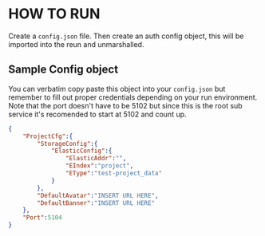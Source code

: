 # HOW TO RUN

Create a `config.json` file. Then create an auth config object, this will be imported into the reun and unmarshalled.

## Sample Config object

You can verbatim copy paste this object into your `config.json` but remember to fill out proper credentials depending on your run environment.
Note that the port doesn't have to be 5102 but since this is the root sub service it's recomended to start at 5102 and count up.

```json
{
    "ProjectCfg":{
        "StorageConfig":{
            "ElasticConfig":{
                "ElasticAddr":"",
                "EIndex":"project",
                "EType":"test-project_data"
            }
        },
        "DefaultAvatar":"INSERT URL HERE",
        "DefaultBanner":"INSERT URL HERE"
    },
    "Port":5104
}

```
